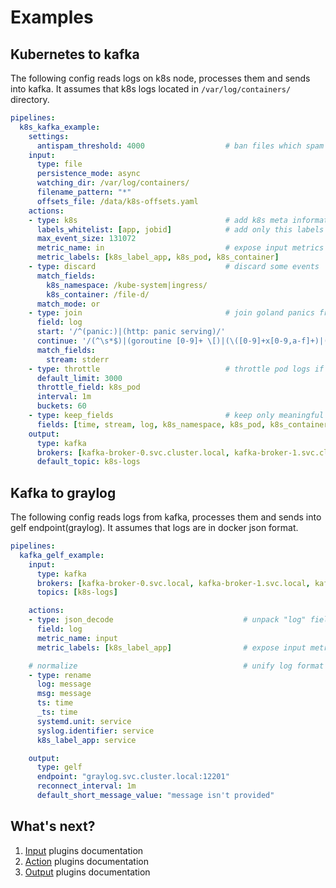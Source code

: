 # Examples

## Kubernetes to kafka
The following config reads logs on k8s node, processes them and sends into kafka.
It assumes that k8s logs located in `/var/log/containers/` directory.
```yaml
pipelines:
  k8s_kafka_example:
    settings:
      antispam_threshold: 4000                  # ban files which spam logs
    input:
      type: file
      persistence_mode: async
      watching_dir: /var/log/containers/
      filename_pattern: "*"
      offsets_file: /data/k8s-offsets.yaml
    actions:
    - type: k8s                                 # add k8s meta information to event
      labels_whitelist: [app, jobid]            # add only this labels
      max_event_size: 131072
      metric_name: in                           # expose input metrics to prometheus
      metric_labels: [k8s_label_app, k8s_pod, k8s_container]
    - type: discard                             # discard some events 
      match_fields:
        k8s_namespace: /kube-system|ingress/
        k8s_container: /file-d/
      match_mode: or
    - type: join                                # join goland panics from stderr
      field: log
      start: '/^(panic:)|(http: panic serving)/'
      continue: '/(^\s*$)|(goroutine [0-9]+ \[)|(\([0-9]+x[0-9,a-f]+)|(\.go:[0-9]+ \+[0-9]x)|(\/.*\.go:[0-9]+)|(\(...\))|(main\.main\(\))|(created by .*\/.*\.)|(^\[signal)|(panic.+[0-9]x[0-9,a-f]+)|(panic:)/'
      match_fields:
        stream: stderr
    - type: throttle                            # throttle pod logs if throughput is more than 3000/minute
      default_limit: 3000
      throttle_field: k8s_pod
      interval: 1m
      buckets: 60
    - type: keep_fields                         # keep only meaningful fields of event
      fields: [time, stream, log, k8s_namespace, k8s_pod, k8s_container, k8s_node, k8s_label_app, k8s_label_jobid]
    output:
      type: kafka
      brokers: [kafka-broker-0.svc.cluster.local, kafka-broker-1.svc.cluster.local, kafka-broker-2.svc.cluster.local]
      default_topic: k8s-logs
```

## Kafka to graylog
The following config reads logs from kafka, processes them and sends into gelf endpoint(graylog).
It assumes that logs are in docker json format.
```yaml
pipelines:
  kafka_gelf_example:
    input:
      type: kafka
      brokers: [kafka-broker-0.svc.local, kafka-broker-1.svc.local, kafka-broker-2.svc.local]
      topics: [k8s-logs]

    actions:
    - type: json_decode                             # unpack "log" field 
      field: log
      metric_name: input
      metric_labels: [k8s_label_app]                # expose input metrics to prometheus

    # normalize                                     # unify log format
    - type: rename
      log: message
      msg: message
      ts: time
      _ts: time
      systemd.unit: service
      syslog.identifier: service
      k8s_label_app: service

    output:
      type: gelf
      endpoint: "graylog.svc.cluster.local:12201"
      reconnect_interval: 1m
      default_short_message_value: "message isn't provided"
```

## What's next?
1. [Input](/plugin/input) plugins documentation
2. [Action](/plugin/action) plugins documentation
3. [Output](/plugin/output) plugins documentation